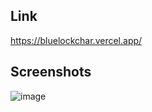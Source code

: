 ## Link 
https://bluelockchar.vercel.app/

## Screenshots
![image](https://github.com/user-attachments/assets/85dff57b-0151-43cc-b6ec-a9f89fb53189)
